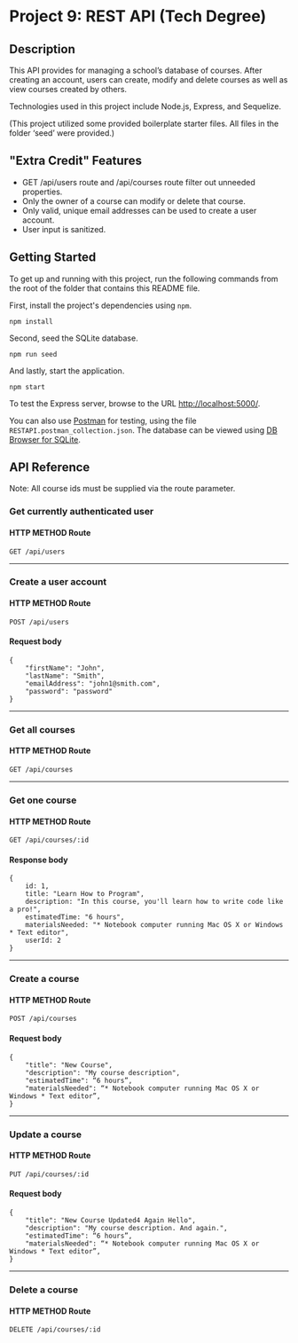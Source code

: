 # Project 9: REST API (Tech Degree)

## Description

This API provides for managing a school’s database of courses. After creating an account, users can create, modify and delete courses as well as view courses created by others.

Technologies used in this project include Node.js, Express, and Sequelize.

(This project utilized some provided boilerplate starter files. All files in the folder ‘seed’ were provided.)

## "Extra Credit" Features

- GET /api/users route and /api/courses route filter out unneeded properties.
- Only the owner of a course can modify or delete that course.
- Only valid, unique email addresses can be used to create a user account.
- User input is sanitized.

## Getting Started

To get up and running with this project, run the following commands from the root of the folder that contains this README file.

First, install the project's dependencies using `npm`.

```
npm install
```

Second, seed the SQLite database.

```
npm run seed
```

And lastly, start the application.

```
npm start
```

To test the Express server, browse to the URL [http://localhost:5000/](http://localhost:5000/).

You can also use [Postman](https://www.getpostman.com/) for testing, using the file `RESTAPI.postman_collection.json`. The database can be viewed using [DB Browser for SQLite](https://sqlitebrowser.org/).

## API Reference

Note: All course ids must be supplied via the route parameter.

### Get currently authenticated user
#### HTTP METHOD Route
`GET /api/users`

---
### Create a user account
#### HTTP METHOD Route
`POST /api/users`
#### Request body
```
{
    "firstName": "John",
    "lastName": "Smith",
    "emailAddress": "john1@smith.com",
    "password": "password"
}
```

---
### Get all courses
#### HTTP METHOD Route
`GET /api/courses`

---
### Get one course
#### HTTP METHOD Route
`GET /api/courses/:id`

#### Response body
```
{
    id: 1,
    title: "Learn How to Program",
    description: "In this course, you'll learn how to write code like a pro!",
    estimatedTime: "6 hours",
    materialsNeeded: "* Notebook computer running Mac OS X or Windows * Text editor",
    userId: 2
}
```

---
### Create a course
#### HTTP METHOD Route
`POST /api/courses`
#### Request body
```
{
    "title": "New Course",
    "description": "My course description",
    "estimatedTime": “6 hours”,
    "materialsNeeded": “* Notebook computer running Mac OS X or Windows * Text editor”,
}
```

---
### Update a course
#### HTTP METHOD Route
`PUT /api/courses/:id`

#### Request body
```
{
    "title": "New Course Updated4 Again Hello",
    "description": "My course description. And again.",
    "estimatedTime": “6 hours”,
    "materialsNeeded": “* Notebook computer running Mac OS X or Windows * Text editor”,
}
```

---
### Delete a course
#### HTTP METHOD Route
`DELETE /api/courses/:id`
